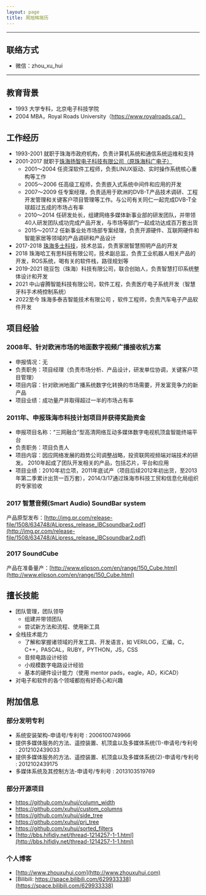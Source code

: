 ```yaml
---
layout: page
title: 周旭辉简历
---
```


---

## 联络方式
- 微信：zhou_xu_hui

---

## 教育背景

- 1993 大学专科，北京电子科技学院
- 2004 MBA，Royal Roads University（https://www.royalroads.ca/）

## 工作经历

- 1993-2001 就职于珠海市政府机构，负责计算机系统和通信系统运维和支持
- 2001-2017 就职于[珠海扬智电子科技有限公司（原珠海科广电子）](http://www.alitech.com)
  - 2001～2004 任资深软件工程师，负责LINUX驱动、实时操作系统核心重构等工作
  - 2005～2006 任高级工程师，负责嵌入式系统中间件和应用的开发
  - 2007～2009 任专案经理，负责适用于欧洲的DVB-T产品技术调研、工程开发管理和关键客户项目管理等工作。与公司有关同仁一起完成DVB-T全球超过五成的市场占有率
  - 2010～2014 任研发处长，组建网络多媒体新事业部的研发团队，并带领40人研发团队成功完成产品开发，与市场等部门一起成功达成百万套出货
  - 2015～2017.2 任新事业处市场部专案经理，负责开源硬件、互联网硬件和智能家居等领域的产品调研和产品设计
- 2017-2018 [珠海多士科技](http://www.moresmart.com)，技术总监，负责家居智慧照明产品的开发
- 2018 珠海哈工有思科技有限公司，技术副总监，负责工业机器人相关产品的开发，ROS系统，喝有关的软件栈，路径规划等
- 2019-2021 晓豆包（珠海）科技有限公司，联合创始人，负责智慧打印系统整体设计和开发
- 2021 中山睿腾智能科技有限公司，软件工程，负责医疗电子系统开发（智慧牙科手术椅控制系统）
- 2022至今 珠海多泰吉智能技术有限公司 ，软件工程师，负责汽车电子产品软件开发

## 项目经验

### 2008年、针对欧洲市场的地面数字视频广播接收机方案

- 申报情况：无
- 负责职务：项目经理（负责市场分析、产品设计，研发单位协调，关键客户项目管理）
- 项目内容：针对欧洲地面广播系统数字化转换的市场需要，开发富竞争力的新产品
- 项目业绩：成功量产并取得超过一半的市场占有率

### 2011年、申报珠海市科技计划项目并获得奖励资金

- 申报项目名称：“三网融合”型高清网络互动多媒体数字电视机顶盒智能终端平台
- 负责职务：项目负责人
- 项目内容：因应网络发展的趋势公司调整战略，投资联网视频端对端技术的研发。 2010年起成了团队开发相关的产品，包括芯片，平台和应用
- 项目业绩：2010年初立项，2011年底试产（项目后续2012年初出货，至2013年第二季累计出货一百万套），2014/3/17通过珠海市科技工贸和信息化局组织的专家验收

### 2017 智慧音频(Smart Audio) SoundBar system 

产品原型发布：[http://img.pr.com/release-file/1508/634748/ALipress_release_IBCsoundbar2.pdf](http://img.pr.com/release-file/1508/634748/ALipress_release_IBCsoundbar2.pdf)

### 2017 SoundCube 

产品在准备量产：[http://www.elipson.com/en/range/150_Cube.html](http://www.elipson.com/en/range/150_Cube.html)


## 擅长技能

- 团队管理，团队领导
  - 组建并带领团队
  - 尝试新方法和流程、使用新工具
- 全栈技术能力
  - 了解和掌握诸领域的开发工具、开发语言，如 VERILOG，汇编，C，C++，PASCAL，RUBY，PYTHON，JS，CSS
  - 音频电路设计经验
  - 小规模数字电路设计经验
  - 基本的硬件设计能力（使用 mentor pads，eagle，AD，KiCAD）
- 对电子和软件的各个领域都抱有好奇心和兴趣

## 附加信息

### 部分发明专利

* 系统安装架构-申请号/专利号 : 2006100749966 
* 提供多媒体服务的方法、遥控装置、机顶盒以及多媒体系统(1)-申请号/专利号 : 2012102439033 
* 提供多媒体服务的方法、遥控装置、机顶盒以及多媒体系统(2)-申请号/专利号 : 2012102439175 
* 多媒体系统及其控制方法-申请号/专利号 : 2013103519769 

### 部分开源项目
* [https://github.com/xuhui/column_width         ](https://github.com/xuhui/column_width)
* [https://github.com/xuhui/custom_columns       ](https://github.com/xuhui/custom_columns)
* [https://github.com/xuhui/side_tree            ](https://github.com/xuhui/side_tree)
* [https://github.com/xuhui/prj_tree             ](https://github.com/xuhui/prj_tree)
* [https://github.com/xuhui/sorted_filters       ](https://github.com/xuhui/sorted_filters)
* [http://bbs.hifidiy.net/thread-1214257-1-1.html](http://bbs.hifidiy.net/thread-1214257-1-1.html)

### 个人博客

* [http://www.zhouxuhui.com](http://www.zhouxuhui.com)
* [Bilibili: https://space.bilibili.com/629933338](https://space.bilibili.com/629933338)
  
